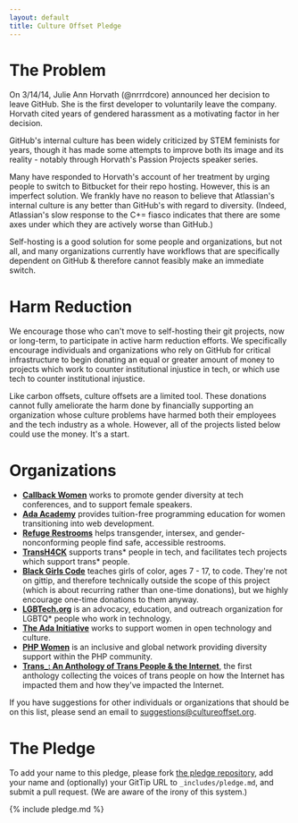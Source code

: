 ```yaml
---
layout: default
title: Culture Offset Pledge
---
```


# The Problem

On 3/14/14, Julie Ann Horvath (@nrrrdcore) announced her decision to leave GitHub. She is the first developer to voluntarily leave the company. Horvath cited years of gendered harassment as a motivating factor in her decision.

GitHub's internal culture has been widely criticized by STEM feminists for years, though it has made some attempts to improve both its image and its reality - notably through Horvath's Passion Projects speaker series.

Many have responded to Horvath's account of her treatment by urging people to switch to Bitbucket for their repo hosting. However, this is an imperfect solution. We frankly have no reason to believe that Atlassian's internal culture is any better than GitHub's with regard to diversity. (Indeed, Atlassian's slow response to the C+= fiasco indicates that there are some axes under which they are actively worse than GitHub.)

Self-hosting is a good solution for some people and organizations, but not all, and many organizations currently have workflows that are specifically dependent on GitHub & therefore cannot feasibly make an immediate switch.

# Harm Reduction

We encourage those who can't move to self-hosting their git projects, now or long-term, to participate in active harm reduction efforts. We specifically encourage individuals and organizations who rely on GitHub for critical infrastructure to begin donating an equal or greater amount of money to projects which work to counter institutional injustice in tech, or which use tech to counter institutional injustice.

Like carbon offsets, culture offsets are a limited tool. These donations cannot fully ameliorate the harm done by financially supporting an organization whose culture problems have harmed both their employees and the tech industry as a whole. However, all of the projects listed below could use the money. It's a start.

# Organizations

- **[Callback Women](https://www.gittip.com/CallbackWomen/)** works to promote gender diversity at tech conferences, and to support female speakers.
- **[Ada Academy](https://www.gittip.com/adaacademy/)** provides tuition-free programming education for women transitioning into web development.
- **[Refuge Restrooms](https://www.gittip.com/tkwidmer/)** helps transgender, intersex, and gender-nonconforming people find safe, accessible restrooms.
- **[TransH4CK](https://www.gittip.com/TransH4CK/)** supports trans* people in tech, and facilitates tech projects which support trans* people.
- **[Black Girls Code](http://www.blackgirlscode.com/)** teaches girls of color, ages 7 - 17, to code. They're not on gittip, and therefore technically outside the scope of this project (which is about recurring rather than one-time donations), but we highly encourage one-time donations to them anyway.
- **[LGBTech.org](https://www.gittip.com/LGBTechOrg/)** is an advocacy, education, and outreach organization for LGBTQ* people who work in technology.
- **[The Ada Initiative](https://adainitiative.org/donate-monthly/)** works to support women in open technology and culture.
- **[PHP Women](https://www.gittip.com/PHPWomen/)** is an inclusive and global network providing diversity support within the PHP community.
- **[Trans_: An Anthology of Trans People &amp; the Internet](http://patreon.com/Trans_Anthology)**, the first anthology collecting the voices of trans people on how the Internet has impacted them and how they've impacted the Internet.

If you have suggestions for other individuals or organizations that should be on this list, please send an email to [suggestions@cultureoffset.org](mailto:suggestions@cultureoffset.org).

# The Pledge

To add your name to this pledge, please fork <a href="https://github.com/CultureOffset/cultureoffset.github.com">the pledge repository</a>, add your name and (optionally) your GitTip URL to `_includes/pledge.md`, and submit a pull request. (We are aware of the irony of this system.)

{% include pledge.md %}
